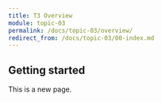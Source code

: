 ```yaml
---
title: T3 Overview
module: topic-03
permalink: /docs/topic-03/overview/
redirect_from: /docs/topic-03/00-index.md
---
```


## Getting started

This is a new page.

